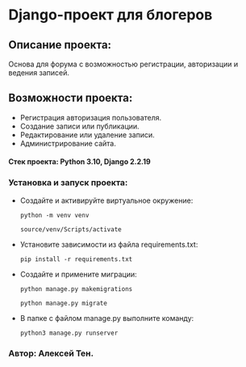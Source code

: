 # Django-проект для блогеров
## Описание проекта:
Основа для форума с возможностью регистрации, авторизации и ведения записей.
## Возможности проекта:
- Регистрация авторизация пользователя.
- Создание записи или публикации.
- Редактирование или удаление записи.
- Администрирование сайта.
#### Стек проекта: Python 3.10, Django 2.2.19
### Установка и запуск проекта:
- Создайте и активируйте виртуальное окружение:
  ```
  python -m venv venv
  ```
  ```
  source/venv/Scripts/activate
  ```
- Установите зависимости из файла requirements.txt:
  ```
  pip install -r requirements.txt
  ```
- Создайте и примените миграции:
  ```
  python manage.py makemigrations
  ```
  ```
  python manage.py migrate
  ```
- В папке с файлом manage.py выполните команду:
  ```
  python3 manage.py runserver
  ```
### Автор: Алексей Тен.

